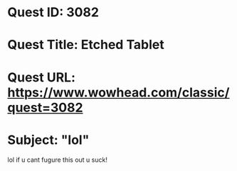 # Quest ID: 3082
# Quest Title: Etched Tablet
# Quest URL: https://www.wowhead.com/classic/quest=3082
# Subject: "lol"
lol if u cant fugure this out u suck!